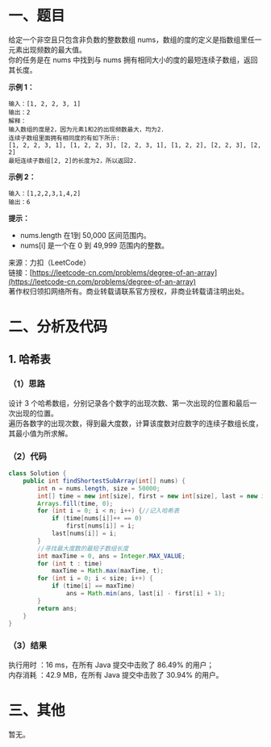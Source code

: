 # 一、题目
给定一个非空且只包含非负数的整数数组 nums，数组的度的定义是指数组里任一元素出现频数的最大值。     
你的任务是在 nums 中找到与 nums 拥有相同大小的度的最短连续子数组，返回其长度。      
     
**示例 1：**    
```
输入：[1, 2, 2, 3, 1]
输出：2
解释：
输入数组的度是2，因为元素1和2的出现频数最大，均为2.
连续子数组里面拥有相同度的有如下所示:
[1, 2, 2, 3, 1], [1, 2, 2, 3], [2, 2, 3, 1], [1, 2, 2], [2, 2, 3], [2, 2]
最短连续子数组[2, 2]的长度为2，所以返回2.
```
**示例 2：**      
```
输入：[1,2,2,3,1,4,2]
输出：6
```
**提示：**     
- nums.length 在1到 50,000 区间范围内。
- nums[i] 是一个在 0 到 49,999 范围内的整数。
      
来源：力扣（LeetCode）     
链接：[https://leetcode-cn.com/problems/degree-of-an-array](https://leetcode-cn.com/problems/degree-of-an-array)      
著作权归领扣网络所有。商业转载请联系官方授权，非商业转载请注明出处。      
# 二、分析及代码    
## 1. 哈希表
### （1）思路
设计 3 个哈希数组，分别记录各个数字的出现次数、第一次出现的位置和最后一次出现的位置。      
遍历各数字的出现次数，得到最大度数，计算该度数对应数字的连续子数组长度，其最小值为所求解。       
### （2）代码
```java
class Solution {
    public int findShortestSubArray(int[] nums) {
        int n = nums.length, size = 50000;
        int[] time = new int[size], first = new int[size], last = new int[size];
        Arrays.fill(time, 0);
        for (int i = 0; i < n; i++) {//记入哈希表
            if (time[nums[i]]++ == 0)
                first[nums[i]] = i;
            last[nums[i]] = i;
        }
        //寻找最大度数的最短子数组长度
        int maxTime = 0, ans = Integer.MAX_VALUE;
        for (int t : time)
            maxTime = Math.max(maxTime, t);
        for (int i = 0; i < size; i++) {
            if (time[i] == maxTime)
                ans = Math.min(ans, last[i] - first[i] + 1);
        }
        return ans;
    }
}
```
### （3）结果
执行用时 ：16 ms，在所有 Java 提交中击败了 86.49% 的用户；    
内存消耗 ：42.9 MB，在所有 Java 提交中击败了 30.94% 的用户。      
# 三、其他
暂无。  

